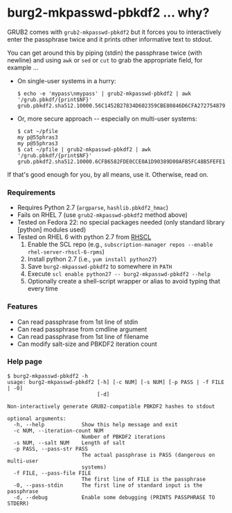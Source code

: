 # burg2-mkpasswd-pbkdf2 ... why?
GRUB2 comes with `grub2-mkpasswd-pbkdf2` but it forces you to interactively enter the passphrase twice and it prints other informative text to stdout.

You can get around this by piping (stdin) the passphrase twice (with newline) and using `awk` or `sed` or `cut` to grab the appropriate field, for example ...

- On single-user systems in a hurry:

    ```
    $ echo -e 'mypass\nmypass' | grub2-mkpasswd-pbkdf2 | awk '/grub.pbkdf/{print$NF}'
    grub.pbkdf2.sha512.10000.56C1452B27834D602359CBE80846D6CFA2727548791207D1401EE12666838CB901188877B9871A20184814244A68BD1E37283E93268EAA2271AABAA10659E5B2.5985ACADFCEF91F4C980A41920A4A2F2AF4FC27B3A3E2396AB4E1848B6105C61ED796C114A86D31CF001ADE56E4A8E9567F18D5C6A1006154ECFFDB47CE0A9CE
    ```

- Or, more secure approach -- especially on multi-user systems:

    ```
    $ cat ~/pfile
    my p@55phras3
    my p@55phras3
    $ cat ~/pfile | grub2-mkpasswd-pbkdf2 | awk '/grub.pbkdf/{print$NF}'
    grub.pbkdf2.sha512.10000.6CFB6582FDE0CCE0A1D90389D00AFB5FC48B5FEFE1213563AE52C8DBFE32E20CB70C88005F20C40FC420323A61BF5CA49B392CBE04DCE07CD1AE6DAD228C2BB2.984FB69725E7E6A1CA5BE39B1AC023B0E3B698EEF33949796D64B72495A97F533B99568FCA0A07F9FF98D4EDBE6AFD854388F2653863961207F901CDBDB683BD
    ```

If that's good enough for you, by all means, use it. Otherwise, read on.

### Requirements

- Requires Python 2.7 (`argparse`, `hashlib.pbkdf2_hmac`)
- Fails on RHEL 7 (use `grub2-mkpasswd-pbkdf2` method above)
- Tested on Fedora 22: no special packages needed (only standard library [python] modules used)
- Tested on RHEL 6 with python 2.7 from [RHSCL](https://access.redhat.com/solutions/472793)
    1. Enable the SCL repo (e.g., `subscription-manager repos --enable rhel-server-rhscl-6-rpms`)
    1. Install python 2.7 (i.e., `yum install python27`)
    1. Save `burg2-mkpasswd-pbkdf2` to somewhere in `PATH`
    1. Execute `scl enable python27 -- burg2-mkpasswd-pbkdf2 --help`
    1. Optionally create a shell-script wrapper or alias to avoid typing that every time
    
### Features

- Can read passphrase from 1st line of stdin
- Can read passphrase from cmdline argument
- Can read passphrase from 1st line of filename
- Can modify salt-size and PBKDF2 iteration count

### Help page

```
$ burg2-mkpasswd-pbkdf2 -h
usage: burg2-mkpasswd-pbkdf2 [-h] [-c NUM] [-s NUM] [-p PASS | -f FILE | -0]
                             [-d]

Non-interactively generate GRUB2-compatible PBKDF2 hashes to stdout

optional arguments:
  -h, --help            Show this help message and exit
  -c NUM, --iteration-count NUM
                        Number of PBKDF2 iterations
  -s NUM, --salt NUM    Length of salt
  -p PASS, --pass-str PASS
                        The actual passphrase is PASS (dangerous on multi-user
                        systems)
  -f FILE, --pass-file FILE
                        The first line of FILE is the passphrase
  -0, --pass-stdin      The first line of standard input is the passphrase
  -d, --debug           Enable some debugging (PRINTS PASSPHRASE TO STDERR)
```
